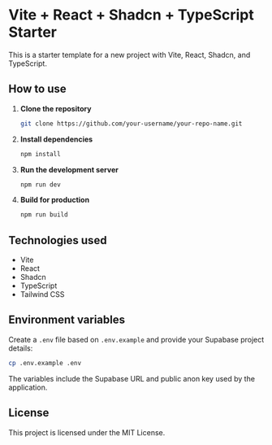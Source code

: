 # Vite + React + Shadcn + TypeScript Starter

This is a starter template for a new project with Vite, React, Shadcn, and TypeScript.

## How to use

1.  **Clone the repository**

    ```bash
    git clone https://github.com/your-username/your-repo-name.git
    ```

2.  **Install dependencies**

    ```bash
    npm install
    ```

3.  **Run the development server**

    ```bash
    npm run dev
    ```

4.  **Build for production**

    ```bash
    npm run build
    ```

## Technologies used

*   Vite
*   React
*   Shadcn
*   TypeScript
*   Tailwind CSS

## Environment variables

Create a `.env` file based on `.env.example` and provide your Supabase project
details:

```bash
cp .env.example .env
```

The variables include the Supabase URL and public anon key used by the
application.

## License

This project is licensed under the MIT License.
